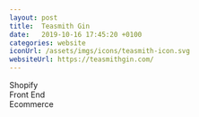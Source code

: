 ```yaml
---
layout: post
title:  Teasmith Gin
date:   2019-10-16 17:45:20 +0100
categories: website
iconUrl: /assets/imgs/icons/teasmith-icon.svg 
websiteUrl: https://teasmithgin.com/
---
```


Shopify<br>
Front End<br>
Ecommerce
